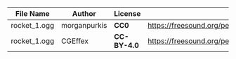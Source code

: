 | File Name                  | Author          | License       | Link                                                         | Notes                   |
|----------------------------|-----------------|---------------|--------------------------------------------------------------|-------------------------|
|    rocket_1.ogg            | morganpurkis    | **CC0**       | https://freesound.org/people/morganpurkis/sounds/391847/     | *Edited*                |
|    rocket_1.ogg            | CGEffex         | **CC-BY-4.0** | https://freesound.org/people/CGEffex/sounds/100772/          | *Edited*                |
